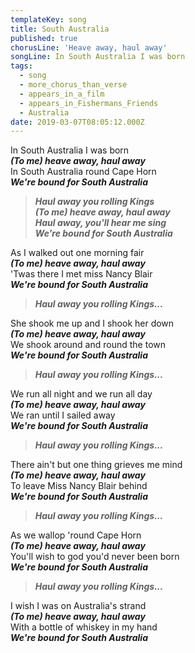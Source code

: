 ```yaml
---
templateKey: song
title: South Australia
published: true
chorusLine: 'Heave away, haul away'
songLine: In South Australia I was born
tags:
  - song
  - more_chorus_than_verse
  - appears_in_a_film
  - appears_in_Fishermans_Friends
  - Australia
date: 2019-03-07T08:05:12.000Z
---
```

In South Australia I was born\
***(To me) heave away, haul away***\
In South Australia round Cape Horn\
***We're bound for South Australia***

> ***Haul away you rolling Kings***\
> ***(To me) heave away, haul away***\
> ***Haul away, you'll hear me sing***\
> ***We're bound for South Australia***

As I walked out one morning fair\
***(To me) heave away, haul away***\
'Twas there I met miss Nancy Blair\
***We're bound for South Australia***

> ***Haul away you rolling Kings...***

She shook me up and I shook her down\
***(To me) heave away, haul away***\
We shook around and round the town\
***We're bound for South Australia***

> ***Haul away you rolling Kings...***

We run all night and we run all day\
***(To me) heave away, haul away***\
We ran until I sailed away\
***We're bound for South Australia***

> ***Haul away you rolling Kings...***

There ain't but one thing grieves me mind\
***(To me) heave away, haul away***\
To leave Miss Nancy Blair behind\
***We're bound for South Australia***

> ***Haul away you rolling Kings...***

As we wallop 'round Cape Horn\
***(To me) heave away, haul away***\
You'll wish to god you'd never been born\
***We're bound for South Australia***

> ***Haul away you rolling Kings...***

I wish I was on Australia's strand\
***(To me) heave away, haul away***\
With a bottle of whiskey in my hand\
***We're bound for South Australia***
